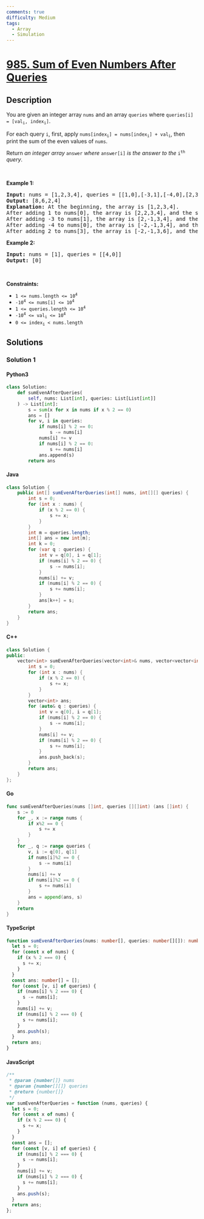 ```yaml
---
comments: true
difficulty: Medium
tags:
  - Array
  - Simulation
---
```


<!-- problem:start -->

# [985. Sum of Even Numbers After Queries](https://leetcode.com/problems/sum-of-even-numbers-after-queries)


## Description

<!-- description:start -->

<p>You are given an integer array <code>nums</code> and an array <code>queries</code> where <code>queries[i] = [val<sub>i</sub>, index<sub>i</sub>]</code>.</p>

<p>For each query <code>i</code>, first, apply <code>nums[index<sub>i</sub>] = nums[index<sub>i</sub>] + val<sub>i</sub></code>, then print the sum of the even values of <code>nums</code>.</p>

<p>Return <em>an integer array </em><code>answer</code><em> where </em><code>answer[i]</code><em> is the answer to the </em><code>i<sup>th</sup></code><em> query</em>.</p>

<p>&nbsp;</p>
<p><strong class="example">Example 1:</strong></p>

<pre>
<strong>Input:</strong> nums = [1,2,3,4], queries = [[1,0],[-3,1],[-4,0],[2,3]]
<strong>Output:</strong> [8,6,2,4]
<strong>Explanation:</strong> At the beginning, the array is [1,2,3,4].
After adding 1 to nums[0], the array is [2,2,3,4], and the sum of even values is 2 + 2 + 4 = 8.
After adding -3 to nums[1], the array is [2,-1,3,4], and the sum of even values is 2 + 4 = 6.
After adding -4 to nums[0], the array is [-2,-1,3,4], and the sum of even values is -2 + 4 = 2.
After adding 2 to nums[3], the array is [-2,-1,3,6], and the sum of even values is -2 + 6 = 4.
</pre>

<p><strong class="example">Example 2:</strong></p>

<pre>
<strong>Input:</strong> nums = [1], queries = [[4,0]]
<strong>Output:</strong> [0]
</pre>

<p>&nbsp;</p>
<p><strong>Constraints:</strong></p>

<ul>
	<li><code>1 &lt;= nums.length &lt;= 10<sup>4</sup></code></li>
	<li><code>-10<sup>4</sup> &lt;= nums[i] &lt;= 10<sup>4</sup></code></li>
	<li><code>1 &lt;= queries.length &lt;= 10<sup>4</sup></code></li>
	<li><code>-10<sup>4</sup> &lt;= val<sub>i</sub> &lt;= 10<sup>4</sup></code></li>
	<li><code>0 &lt;= index<sub>i</sub> &lt; nums.length</code></li>
</ul>

<!-- description:end -->

## Solutions

<!-- solution:start -->

### Solution 1

<!-- tabs:start -->

#### Python3

```python
class Solution:
    def sumEvenAfterQueries(
        self, nums: List[int], queries: List[List[int]]
    ) -> List[int]:
        s = sum(x for x in nums if x % 2 == 0)
        ans = []
        for v, i in queries:
            if nums[i] % 2 == 0:
                s -= nums[i]
            nums[i] += v
            if nums[i] % 2 == 0:
                s += nums[i]
            ans.append(s)
        return ans
```

#### Java

```java
class Solution {
    public int[] sumEvenAfterQueries(int[] nums, int[][] queries) {
        int s = 0;
        for (int x : nums) {
            if (x % 2 == 0) {
                s += x;
            }
        }
        int m = queries.length;
        int[] ans = new int[m];
        int k = 0;
        for (var q : queries) {
            int v = q[0], i = q[1];
            if (nums[i] % 2 == 0) {
                s -= nums[i];
            }
            nums[i] += v;
            if (nums[i] % 2 == 0) {
                s += nums[i];
            }
            ans[k++] = s;
        }
        return ans;
    }
}
```

#### C++

```cpp
class Solution {
public:
    vector<int> sumEvenAfterQueries(vector<int>& nums, vector<vector<int>>& queries) {
        int s = 0;
        for (int x : nums) {
            if (x % 2 == 0) {
                s += x;
            }
        }
        vector<int> ans;
        for (auto& q : queries) {
            int v = q[0], i = q[1];
            if (nums[i] % 2 == 0) {
                s -= nums[i];
            }
            nums[i] += v;
            if (nums[i] % 2 == 0) {
                s += nums[i];
            }
            ans.push_back(s);
        }
        return ans;
    }
};
```

#### Go

```go
func sumEvenAfterQueries(nums []int, queries [][]int) (ans []int) {
	s := 0
	for _, x := range nums {
		if x%2 == 0 {
			s += x
		}
	}
	for _, q := range queries {
		v, i := q[0], q[1]
		if nums[i]%2 == 0 {
			s -= nums[i]
		}
		nums[i] += v
		if nums[i]%2 == 0 {
			s += nums[i]
		}
		ans = append(ans, s)
	}
	return
}
```

#### TypeScript

```ts
function sumEvenAfterQueries(nums: number[], queries: number[][]): number[] {
  let s = 0;
  for (const x of nums) {
    if (x % 2 === 0) {
      s += x;
    }
  }
  const ans: number[] = [];
  for (const [v, i] of queries) {
    if (nums[i] % 2 === 0) {
      s -= nums[i];
    }
    nums[i] += v;
    if (nums[i] % 2 === 0) {
      s += nums[i];
    }
    ans.push(s);
  }
  return ans;
}
```

#### JavaScript

```js
/**
 * @param {number[]} nums
 * @param {number[][]} queries
 * @return {number[]}
 */
var sumEvenAfterQueries = function (nums, queries) {
  let s = 0;
  for (const x of nums) {
    if (x % 2 === 0) {
      s += x;
    }
  }
  const ans = [];
  for (const [v, i] of queries) {
    if (nums[i] % 2 === 0) {
      s -= nums[i];
    }
    nums[i] += v;
    if (nums[i] % 2 === 0) {
      s += nums[i];
    }
    ans.push(s);
  }
  return ans;
};
```

<!-- tabs:end -->

<!-- solution:end -->

<!-- problem:end -->
